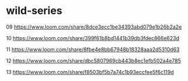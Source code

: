 # wild-series
09
https://www.loom.com/share/8dce3ecc1be34393abd079e1b26b2a2e

10
https://www.loom.com/share/399f61b8bd1441b39db3fdec866e623d

11
https://www.loom.com/share/8fbe4e8bb67948b18328aaa2d5310d63

12
https://www.loom.com/share/dbc5807969cb443b8ec1efb502a4e785

13
https://www.loom.com/share/f8503bf5b7a74c1b93eccfee5f6c119d
